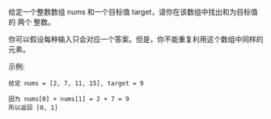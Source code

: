 给定一个整数数组 nums 和一个目标值 target，请你在该数组中找出和为目标值的 两个 整数。

你可以假设每种输入只会对应一个答案。但是，你不能重复利用这个数组中同样的元素。

示例:

```code
给定 nums = [2, 7, 11, 15], target = 9

因为 nums[0] + nums[1] = 2 + 7 = 9
所以返回 [0, 1]
```
